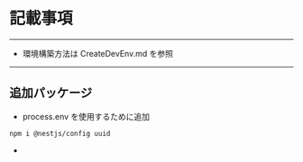 # 記載事項

---

- 環境構築方法は CreateDevEnv.md を参照

---

## 追加パッケージ

- process.env を使用するために追加

```
npm i @nestjs/config uuid
```

-
